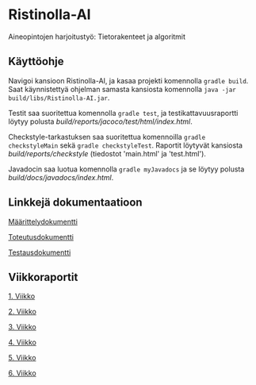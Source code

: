 # Ristinolla-AI
Aineopintojen harjoitustyö: Tietorakenteet ja algoritmit

## Käyttöohje
Navigoi kansioon Ristinolla-AI, ja kasaa projekti komennolla `gradle build`.
Saat käynnistettyä ohjelman samasta kansiosta komennolla `java -jar build/libs/Ristinolla-AI.jar`.

Testit saa suoritettua komennolla `gradle test`, ja testikattavuusraportti löytyy polusta *build/reports/jacoco/test/html/index.html*.

Checkstyle-tarkastuksen saa suoritettua komennoilla `gradle checkstyleMain` sekä `gradle checkstyleTest`. Raportit löytyvät kansiosta *build/reports/checkstyle* (tiedostot 'main.html' ja 'test.html').

Javadocin saa luotua komennolla `gradle myJavadocs` ja se löytyy polusta *build/docs/javadocs/index.html*.

## Linkkejä dokumentaatioon

[Määrittelydokumentti](https://github.com/AlaNeponen/Ristinolla-AI/blob/master/Dokumentaatio/M%C3%A4%C3%A4rittelydokumentti.md)

[Toteutusdokumentti](https://github.com/AlaNeponen/Ristinolla-AI/blob/master/Dokumentaatio/Toteutusdokumentti.md)

[Testausdokumentti](https://github.com/AlaNeponen/Ristinolla-AI/blob/master/Dokumentaatio/Testausdokumentti.md)

## Viikkoraportit

[1. Viikko](https://github.com/AlaNeponen/Ristinolla-AI/blob/master/Dokumentaatio/Viikkoraportti1.md)

[2. Viikko](https://github.com/AlaNeponen/Ristinolla-AI/blob/master/Dokumentaatio/Viikkoraportti2.md)

[3. Viikko](https://github.com/AlaNeponen/Ristinolla-AI/blob/master/Dokumentaatio/Viikkoraportti3.md)

[4. Viikko](https://github.com/AlaNeponen/Ristinolla-AI/blob/master/Dokumentaatio/Viikkoraportti4.md)

[5. Viikko](https://github.com/AlaNeponen/Ristinolla-AI/blob/master/Dokumentaatio/Viikkoraportti5.md)

[6. Viikko](https://github.com/AlaNeponen/Ristinolla-AI/blob/master/Dokumentaatio/Viikkoraportti6.md)